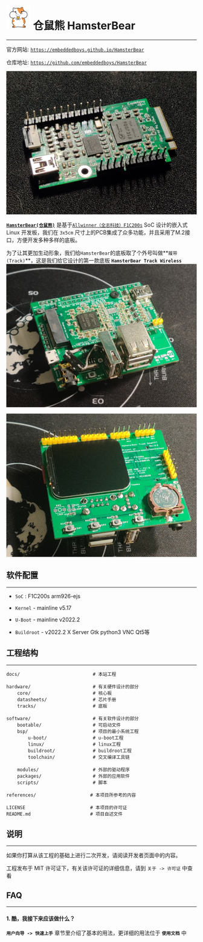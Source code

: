 
# ![Hamster](assets/hamster_64.png) 仓鼠熊 HamsterBear
------

官方网站:
[`https://embeddedboys.github.io/HamsterBear`](https://embeddedboys.github.io/HamsterBear)

仓库地址:
[`https://github.com/embeddedboys/HamsterBear`](https://github.com/embeddedboys/HamsterBear)

![HamsterBear](assets/hamsterbear_real.jpg "HamsterBear")

[**`HamsterBear(仓鼠熊)`**]() 是基于[`Allwinner（全志科技）`](https://www.allwinnertech.com/)[`F1C200s`]() SoC 设计的嵌入式 Linux 开发板，我们在 `3x5cm` 尺寸上的PCB集成了众多功能，并且采用了M.2接口，方便开发多种多样的底板。

为了让其更加生动形象，我们给`HamsterBear`的底板取了个外号叫做**`履带(Track)`**，这是我们给它设计的第一款底板 **`HamsterBear Track Wireless`**
![HamsterBear Track Wireless](assets/hamsterbear_track_wireless_real.jpg "HamsterBear Track Wireless")

![HamsterBear Track Wireless](assets/hamsterbear_track_wireless_real_top.jpg "HamsterBear Track Wireless")


## 软件配置
------

* `SoC` : F1C200s arm926-ejs


* `Kernel` - mainline v5.17


* `U-Boot` - mainline v2022.2


* `Buildroot` - v2022.2
    X Server
    Gtk
    python3
    VNC
    Qt5等


## 工程结构
------
    docs/                           # 本站工程
        
    hardware/                       # 有关硬件设计的部分
        core/                       # 核心板
        datasheets/                 # 芯片手册
        tracks/                     # 底板

    software/                       # 有关软件设计的部分
        bootable/                   # 可启动文件
        bsp/                        # 项目的最小系统工程
            u-boot/                 # u-boot工程
            linux/                  # linux工程
            buildroot/              # buildroot工程
            toolchain/              # 交叉编译工具链

        modules/                    # 外部的驱动程序
        packages/                   # 外部的应用软件
        scripts/                    # 脚本

    references/                    # 本项目所参考的内容

    LICENSE                        # 本项目的许可证
    README.md                      # 项目自述文件

## 说明
------
如果你打算从该工程的基础上进行二次开发，请阅读开发者页面中的内容。

工程发布于 MIT 许可证下，有关该许可证的详细信息，请到 `关于 -> 许可证` 中查看

## FAQ
------

#### 1. 酷，我接下来应该做什么？
**`用户向导 -> 快速上手`** 章节里介绍了基本的用法，更详细的用法位于 **`使用文档`** 中

